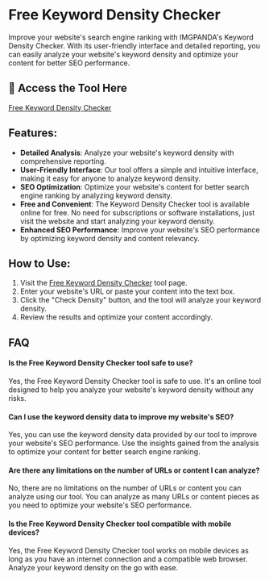 # Free Keyword Density Checker

Improve your website's search engine ranking with IMGPANDA's Keyword Density Checker. With its user-friendly interface and detailed reporting, you can easily analyze your website's keyword density and optimize your content for better SEO performance.

## 🔗 Access the Tool Here
[Free Keyword Density Checker](https://imgpanda.com/keyword-density-checker/)

## Features:

- **Detailed Analysis**: Analyze your website's keyword density with comprehensive reporting.
- **User-Friendly Interface**: Our tool offers a simple and intuitive interface, making it easy for anyone to analyze keyword density.
- **SEO Optimization**: Optimize your website's content for better search engine ranking by analyzing keyword density.
- **Free and Convenient**: The Keyword Density Checker tool is available online for free. No need for subscriptions or software installations, just visit the website and start analyzing your keyword density.
- **Enhanced SEO Performance**: Improve your website's SEO performance by optimizing keyword density and content relevancy.

## How to Use:

1. Visit the [Free Keyword Density Checker](https://imgpanda.com/keyword-density-checker/) tool page.
2. Enter your website's URL or paste your content into the text box.
3. Click the "Check Density" button, and the tool will analyze your keyword density.
4. Review the results and optimize your content accordingly.

## FAQ

#### Is the Free Keyword Density Checker tool safe to use?

Yes, the Free Keyword Density Checker tool is safe to use. It's an online tool designed to help you analyze your website's keyword density without any risks.

#### Can I use the keyword density data to improve my website's SEO?

Yes, you can use the keyword density data provided by our tool to improve your website's SEO performance. Use the insights gained from the analysis to optimize your content for better search engine ranking.

#### Are there any limitations on the number of URLs or content I can analyze?

No, there are no limitations on the number of URLs or content you can analyze using our tool. You can analyze as many URLs or content pieces as you need to optimize your website's SEO performance.

#### Is the Free Keyword Density Checker tool compatible with mobile devices?

Yes, the Free Keyword Density Checker tool works on mobile devices as long as you have an internet connection and a compatible web browser. Analyze your keyword density on the go with ease.
